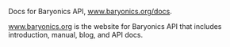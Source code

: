 Docs for Baryonics API, www.baryonics.org/docs.

www.baryonics.org is the website for Baryonics API that includes introduction, manual, blog, and API docs.